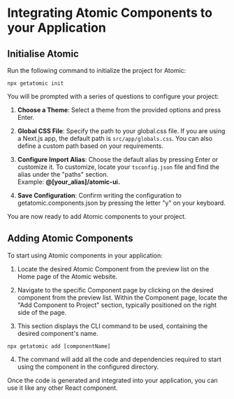# Integrating Atomic Components to your Application

## Initialise Atomic
Run the following command to initialize the project for Atomic:
```
npx getatomic init
```

You will be prompted with a series of questions to configure your project:
<br>

1. **Choose a Theme**: Select a theme from the provided options and press Enter. 

2. **Global CSS File**: Specify the path to your global.css file. If you are using a Next.js app, the default path is `src/app/globals.css`. You can also define a custom path based on your requirements.

3. **Configure Import Alias**: Choose the default alias by pressing Enter or customize it. To customize, locate your `tsconfig.json` file and find the alias under the "paths" section. <br/> Example: **@[your_alias]/atomic-ui.**

4. **Save Configuration**: Confirm writing the configuration to getatomic.components.json by pressing the letter "y" on your keyboard.


You are now ready to add Atomic components to your project.

## Adding Atomic Components

To start using Atomic components in your application:

1. Locate the desired Atomic Component from the preview list on the Home page of the Atomic website. 

2. Navigate to the specific Component page by clicking on the desired component from the preview list. Within the Component page, locate the "Add Component to Project" section, typically positioned on the right side of the page.

3. This section displays the CLI command to be used, containing the desired component's name. 


```
npx getatomic add [componentName]
``` 

4. The command will add all the code and dependencies required to start using the component in the configured directory.  

Once the code is generated and integrated into your application, you can use it like any other React component.